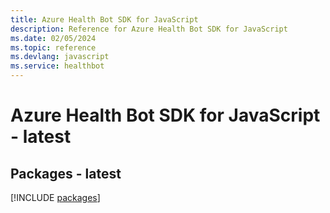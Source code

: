 ```yaml
---
title: Azure Health Bot SDK for JavaScript
description: Reference for Azure Health Bot SDK for JavaScript
ms.date: 02/05/2024
ms.topic: reference
ms.devlang: javascript
ms.service: healthbot
---
```

# Azure Health Bot SDK for JavaScript - latest
## Packages - latest
[!INCLUDE [packages](health-bot-index.md)]